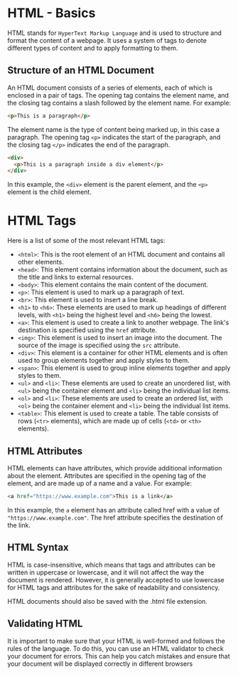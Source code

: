 # HTML - Basics
HTML stands for `HyperText Markup Language` and is used to structure and format the content of a webpage. It uses a system of tags to denote different types of content and to apply formatting to them.

## Structure of an HTML Document
An HTML document consists of a series of elements, each of which is enclosed in a pair of tags. The opening tag contains the element name, and the closing tag contains a slash followed by the element name. For example:

```html
<p>This is a paragraph</p>
```
The element name is the type of content being marked up, 
in this case a paragraph. The opening tag `<p>` indicates the start of the paragraph,
and the closing tag `</p>` indicates the end of the paragraph.
```html
<div>
  <p>This is a paragraph inside a div element</p>
</div>
```
In this example, the `<div>` element is the parent element,
and the `<p>` element is the child element.

# HTML Tags

Here is a list of some of the most relevant HTML tags:

- `<html>`: This is the root element of an HTML document and contains all other elements.
- `<head>`: This element contains information about the document, such as the title and links to external resources.
- `<body>`: This element contains the main content of the document.
- `<p>`: This element is used to mark up a paragraph of text.
- `<br>`: This element is used to insert a line break.
- `<h1>` to `<h6>`: These elements are used to mark up headings of different levels, with `<h1>` being the highest level and `<h6>` being the lowest.
- `<a>`: This element is used to create a link to another webpage. The link's destination is specified using the `href` attribute.
- `<img>`: This element is used to insert an image into the document. The source of the image is specified using the `src` attribute.
- `<div>`: This element is a container for other HTML elements and is often used to group elements together and apply styles to them.
- `<span>`: This element is used to group inline elements together and apply styles to them.
- `<ul>` and `<li>`: These elements are used to create an unordered list, with `<ul>` being the container element and `<li>` being the individual list items.
- `<ol>` and `<li>`: These elements are used to create an ordered list, with `<ol>` being the container element and `<li>` being the individual list items.
- `<table>`: This element is used to create a table. The table consists of rows (`<tr>` elements), which are made up of cells (`<td>` or `<th>` elements).


## HTML Attributes
HTML elements can have attributes, which provide additional information about the element. Attributes are specified in the opening tag of the element, and are made up of a name and a value. For example:

```html
<a href="https://www.example.com">This is a link</a>
```
In this example, the `a` element has an attribute called href with a value of `"https://www.example.com"`. The href attribute specifies the destination of the link.

## HTML Syntax
HTML is case-insensitive, which means that tags and attributes can be written in uppercase or lowercase,
and it will not affect the way the document is rendered. However,
it is generally accepted to use lowercase for HTML tags and attributes for the sake of readability and consistency.

HTML documents should also be saved with the .html file extension.

## Validating HTML
It is important to make sure that your HTML is well-formed and follows the rules of the language. To do this, you can use an HTML validator to check your document for errors. This can help you catch mistakes and ensure that your document will be displayed correctly in different browsers